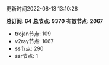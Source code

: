 更新时间2022-08-13 13:10:28

**总订阅: 64**
**总节点: 9370**
**有效节点: 2067**
- trojan节点: 109
- v2ray节点: 1667
- ss节点: 290
- ssr节点: 1
